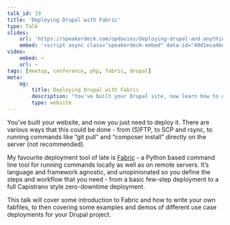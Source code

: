 ```yaml
---
talk_id: 19
title: 'Deploying Drupal with Fabric'
type: Talk
slides:
    url: 'https://speakerdeck.com/opdavies/deploying-drupal-and-anything-else-with-fabric'
    embed: '<script async class="speakerdeck-embed" data-id="40d1eca4bd484afc86295924fff5dd41" data-ratio="1.77777777777778" src="//speakerdeck.com/assets/embed.js"></script>'
video:
    embed: ~
    url: ~
tags: [meetup, conference, php, fabric, drupal]
meta:
    og:
        title: Deploying Drupal with Fabric
        description: "You've built your Drupal site, now learn how to deploy it with Fabric."
        type: website
---
```

You’ve built your website, and now you just need to deploy it. There are various ways that this could be done - from (S)FTP, to SCP and rsync, to running commands like “git pull” and “composer install” directly on the server (not recommended).

My favourite deployment tool of late is [Fabric][1] - a Python based command line tool for running commands locally as well as on remote servers. It’s language and framework agnostic, and unopinionated so you define the steps and workflow that you need - from a basic few-step deployment to a full Capistrano style zero-downtime deployment.

This talk will cover some introduction to Fabric and how to write your own fabfiles, to then covering some examples and demos of different use case deployments for your Drupal project.

[1]: http://www.fabfile.org
